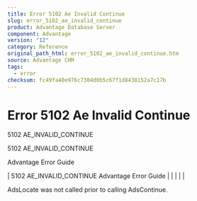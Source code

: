 ```yaml
---
title: Error 5102 Ae Invalid Continue
slug: error_5102_ae_invalid_continue
product: Advantage Database Server
component: Advantage
version: "12"
category: Reference
original_path_html: error_5102_ae_invalid_continue.htm
source: Advantage CHM
tags:
  - error
checksum: fc49fa40e976c7304d0b5c67f1d8438152a7c17b
---
```


# Error 5102 Ae Invalid Continue

5102 AE\_INVALID\_CONTINUE

5102 AE\_INVALID\_CONTINUE

Advantage Error Guide

| 5102 AE\_INVALID\_CONTINUE  Advantage Error Guide |  |  |  |  |

AdsLocate was not called prior to calling AdsContinue.

